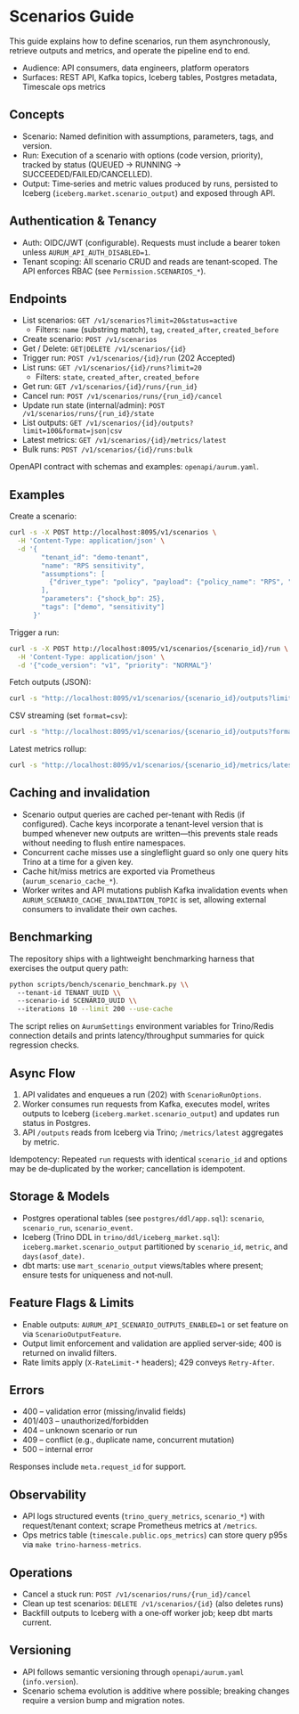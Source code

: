 # Scenarios Guide

This guide explains how to define scenarios, run them asynchronously, retrieve outputs and metrics, and operate the pipeline end to end.

- Audience: API consumers, data engineers, platform operators
- Surfaces: REST API, Kafka topics, Iceberg tables, Postgres metadata, Timescale ops metrics

## Concepts

- Scenario: Named definition with assumptions, parameters, tags, and version.
- Run: Execution of a scenario with options (code version, priority), tracked by status (QUEUED → RUNNING → SUCCEEDED/FAILED/CANCELLED).
- Output: Time‑series and metric values produced by runs, persisted to Iceberg (`iceberg.market.scenario_output`) and exposed through API.

## Authentication & Tenancy

- Auth: OIDC/JWT (configurable). Requests must include a bearer token unless `AURUM_API_AUTH_DISABLED=1`.
- Tenant scoping: All scenario CRUD and reads are tenant‑scoped. The API enforces RBAC (see `Permission.SCENARIOS_*`).

## Endpoints

- List scenarios: `GET /v1/scenarios?limit=20&status=active`
  - Filters: `name` (substring match), `tag`, `created_after`, `created_before`
- Create scenario: `POST /v1/scenarios`
- Get / Delete: `GET|DELETE /v1/scenarios/{id}`
- Trigger run: `POST /v1/scenarios/{id}/run` (202 Accepted)
- List runs: `GET /v1/scenarios/{id}/runs?limit=20`
  - Filters: `state`, `created_after`, `created_before`
- Get run: `GET /v1/scenarios/{id}/runs/{run_id}`
- Cancel run: `POST /v1/scenarios/runs/{run_id}/cancel`
- Update run state (internal/admin): `POST /v1/scenarios/runs/{run_id}/state`
- List outputs: `GET /v1/scenarios/{id}/outputs?limit=100&format=json|csv`
- Latest metrics: `GET /v1/scenarios/{id}/metrics/latest`
- Bulk runs: `POST /v1/scenarios/{id}/runs:bulk`

OpenAPI contract with schemas and examples: `openapi/aurum.yaml`.

## Examples

Create a scenario:

```bash
curl -s -X POST http://localhost:8095/v1/scenarios \
  -H 'Content-Type: application/json' \
  -d '{
        "tenant_id": "demo-tenant",
        "name": "RPS sensitivity",
        "assumptions": [
          {"driver_type": "policy", "payload": {"policy_name": "RPS", "start_year": 2030, "target": 0.6}}
        ],
        "parameters": {"shock_bp": 25},
        "tags": ["demo", "sensitivity"]
      }'
```

Trigger a run:

```bash
curl -s -X POST http://localhost:8095/v1/scenarios/{scenario_id}/run \
  -H 'Content-Type: application/json' \
  -d '{"code_version": "v1", "priority": "NORMAL"}'
```

Fetch outputs (JSON):

```bash
curl -s "http://localhost:8095/v1/scenarios/{scenario_id}/outputs?limit=100&metric_name=NPV"
```

CSV streaming (set `format=csv`):

```bash
curl -s "http://localhost:8095/v1/scenarios/{scenario_id}/outputs?format=csv" -o outputs.csv
```

Latest metrics rollup:

```bash
curl -s "http://localhost:8095/v1/scenarios/{scenario_id}/metrics/latest"
```

## Caching and invalidation

- Scenario output queries are cached per-tenant with Redis (if configured). Cache keys incorporate a tenant-level version that is bumped whenever new outputs are written—this prevents stale reads without needing to flush entire namespaces.
- Concurrent cache misses use a singleflight guard so only one query hits Trino at a time for a given key.
- Cache hit/miss metrics are exported via Prometheus (`aurum_scenario_cache_*`).
- Worker writes and API mutations publish Kafka invalidation events when `AURUM_SCENARIO_CACHE_INVALIDATION_TOPIC` is set, allowing external consumers to invalidate their own caches.

## Benchmarking

The repository ships with a lightweight benchmarking harness that exercises the output query path:

```bash
python scripts/bench/scenario_benchmark.py \\
  --tenant-id TENANT_UUID \\
  --scenario-id SCENARIO_UUID \\
  --iterations 10 --limit 200 --use-cache
```

The script relies on `AurumSettings` environment variables for Trino/Redis connection details and prints latency/throughput summaries for quick regression checks.

## Async Flow

1. API validates and enqueues a run (202) with `ScenarioRunOptions`.
2. Worker consumes run requests from Kafka, executes model, writes outputs to Iceberg (`iceberg.market.scenario_output`) and updates run status in Postgres.
3. API `/outputs` reads from Iceberg via Trino; `/metrics/latest` aggregates by metric.

Idempotency: Repeated `run` requests with identical `scenario_id` and options may be de‑duplicated by the worker; cancellation is idempotent.

## Storage & Models

- Postgres operational tables (see `postgres/ddl/app.sql`): `scenario`, `scenario_run`, `scenario_event`.
- Iceberg (Trino DDL in `trino/ddl/iceberg_market.sql`): `iceberg.market.scenario_output` partitioned by `scenario_id`, `metric`, and `days(asof_date)`.
- dbt marts: use `mart_scenario_output` views/tables where present; ensure tests for uniqueness and not‑null.

## Feature Flags & Limits

- Enable outputs: `AURUM_API_SCENARIO_OUTPUTS_ENABLED=1` or set feature on via `ScenarioOutputFeature`.
- Output limit enforcement and validation are applied server‑side; 400 is returned on invalid filters.
- Rate limits apply (`X-RateLimit-*` headers); 429 conveys `Retry-After`.

## Errors

- 400 – validation error (missing/invalid fields)
- 401/403 – unauthorized/forbidden
- 404 – unknown scenario or run
- 409 – conflict (e.g., duplicate name, concurrent mutation)
- 500 – internal error

Responses include `meta.request_id` for support.

## Observability

- API logs structured events (`trino_query_metrics`, `scenario_*`) with request/tenant context; scrape Prometheus metrics at `/metrics`.
- Ops metrics table (`timescale.public.ops_metrics`) can store query p95s via `make trino-harness-metrics`.

## Operations

- Cancel a stuck run: `POST /v1/scenarios/runs/{run_id}/cancel`
- Clean up test scenarios: `DELETE /v1/scenarios/{id}` (also deletes runs)
- Backfill outputs to Iceberg with a one‑off worker job; keep dbt marts current.

## Versioning

- API follows semantic versioning through `openapi/aurum.yaml` (`info.version`).
- Scenario schema evolution is additive where possible; breaking changes require a version bump and migration notes.
